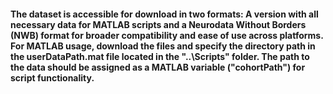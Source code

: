 #### The dataset is accessible for download in two formats: A version with all necessary data for MATLAB scripts and a Neurodata Without Borders (NWB) format for broader compatibility and ease of use across platforms. For MATLAB usage, download the files and specify the directory path in the userDataPath.mat file located in the "..\Scripts" folder. The path to the data should be assigned as a MATLAB variable ("cohortPath") for script functionality.